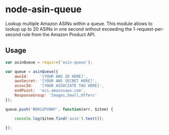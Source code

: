 # node-asin-queue

Lookup multiple Amazon ASINs within a queue.
This module allows to lookup up to 20 ASINs in one second
without exceeding the 1-request-per-second rule from the
Amazon Product API.

## Usage

```javascript
var asinQueue = require('asin-queue');

var queue = asinQueue({
    awsId:     '[YOUR AWS ID HERE]',
    awsSecret: '[YOUR AWS SECRET HERE]',
    assocId:   '[YOUR ASSOCIATE TAG HERE]',
    endPoint:  'ecs.amazonaws.com',
    ResponseGroup: 'Images,Small,Offers'
});

queue.push('B0012PV0WY', function(err, $item) {

    console.log($item.find('asin').text());

});

```